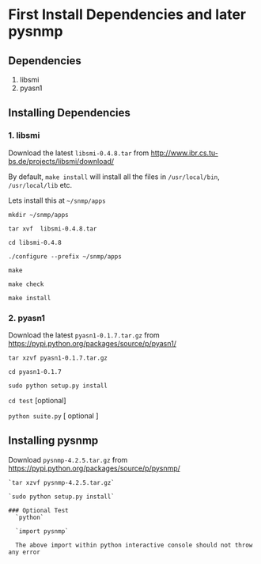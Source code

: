 # First Install Dependencies and later pysnmp
## Dependencies 

1. libsmi
2. pyasn1


## Installing Dependencies


### 1. libsmi

  Download the latest `libsmi-0.4.8.tar` from http://www.ibr.cs.tu-bs.de/projects/libsmi/download/
  
  By default, `make install` will install all the files in `/usr/local/bin`, `/usr/local/lib` etc.
  
  Lets install this at `~/snmp/apps`
  
   `mkdir ~/snmp/apps`
   
   `tar xvf  libsmi-0.4.8.tar`
   
   `cd libsmi-0.4.8`
   
   `./configure --prefix ~/snmp/apps`
   
   `make`
   
   `make check`
   
   `make install`
   

### 2. pyasn1

  Download the latest `pyasn1-0.1.7.tar.gz` from https://pypi.python.org/packages/source/p/pyasn1/
  
  `tar xzvf pyasn1-0.1.7.tar.gz`
    
  `cd pyasn1-0.1.7`
    
  `sudo python setup.py install`
    
  `cd test`    [optional]
    
  `python suite.py` [ optional ]
  
  
## Installing pysnmp

  Download `pysnmp-4.2.5.tar.gz` from https://pypi.python.org/packages/source/p/pysnmp/
  
    `tar xzvf pysnmp-4.2.5.tar.gz`
    
    `sudo python setup.py install`
     
    ### Optional Test
      `python`
     
      `import pysnmp`
      
      The above import within python interactive console should not throw any error
      
      
